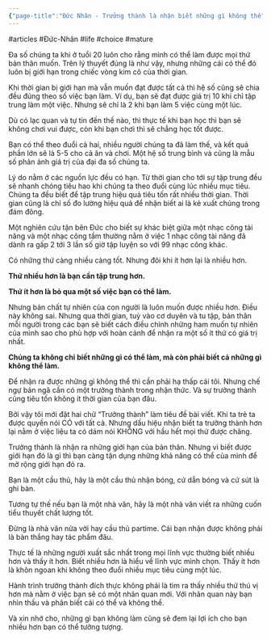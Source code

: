 ```yaml
---
{"page-title":"Đức Nhân - Trưởng thành là nhận biết những gì không thể","url":"https://www.facebook.com/ducnhan89/posts/pfbid0uTTikUDCeKAHf73yFhma6oaXiCFXkJM9FPFYsMVwWmB4hQmsQLdEHR3CFTT69JPJl","telegraph_page_url":"https://telegra.ph/Đức-Nhân---Trưởng-thành-là-nhận-biết-những-gì-không-thể-08-09","telegraph_page_path":"Đức-Nhân---Trưởng-thành-là-nhận-biết-những-gì-không-thể-08-09","dg-publish":true,"permalink":"/2-reading/articals/tran-duc-nhan/khac/truong-thanh-la-nhan-biet-nhung-gi-khong-the/","dgPassFrontmatter":true}
---
```


#articles #Đức-Nhân #life #choice #mature

Đa số chúng ta khi ở tuổi 20 luôn cho rằng mình có thể làm được mọi thứ bản thân muốn. Trên lý thuyết đúng là như vậy, nhưng những cái có thể đó luôn bị giới hạn trong chiếc vòng kim cô của thời gian.

Khi thời gian bị giới hạn mà vẫn muốn đạt được tất cả thì hệ số cũng sẽ chia đều đúng theo số việc bạn làm. Ví dụ, bạn sẽ đạt được giá trị 10 khi chỉ tập trung làm một việc. Nhưng sẽ chỉ là 2 khi bạn làm 5 việc cùng một lúc.

Dù có lạc quan và tự tin đến thế nào, thì thực tế khi bạn học thì bạn sẽ không chơi vui được, còn khi bạn chơi thì sẽ chẳng học tốt được.

Bạn có thể theo đuổi cả hai, nhiều người chúng ta đã làm thế, và kết quả phần lớn sẽ là 5-5 cho cả ăn và chơi. Một hệ số trung bình và cũng là mẫu số phản ảnh giá trị của đại đa số chúng ta.

Lý do nằm ở các nguồn lực đều có hạn. Từ thời gian cho tới sự tập trung đều sẽ nhanh chóng tiêu hao khi chúng ta theo đuổi cùng lúc nhiều mục tiêu. Chúng ta đều biết để tập trung hiệu quả tiêu tốn rất nhiều thời gian. Thời gian cũng là chỉ số đo lường hiệu quả để nhận biết ai là kẻ xuất chúng trong đám đông.

Một nghiên cứu tận bên Đức cho biết sự khác biệt giữa một nhạc công tài năng và một nhạc công tầm thường nằm ở việc 1 nhạc công tài năng đã dành ra gấp 2 tới 3 lần số giờ tập luyện so với 99 nhạc công khác.

Có những thứ càng nhiều càng tốt. Nhưng đôi khi ít hơn lại là nhiều hơn.

**Thứ nhiều hơn là bạn cần tập trung hơn.**

**Thứ ít hơn là bỏ qua một số việc bạn có thể làm.**

Nhưng bản chất tự nhiên của con người là luôn muốn được nhiều hơn. Điều này không sai. Nhưng qua thời gian, tuỳ vào cơ duyên và tu tập, bản thân mỗi người trong các bạn sẽ biết cách điều chỉnh những ham muốn tự nhiên của mình sao cho phù hợp với hoàn cảnh để nhận ra một số ít thứ có giá trị nhất.

**Chúng ta không chỉ biết những gì có thể làm, mà còn phải biết cả những gì không thể làm.**

Để nhận ra được những gì không thể thì cần phải hạ thấp cái tôi. Nhưng chế ngự bản ngã cần có một trưởng thành trong nhận thức. Và sự trưởng thành cũng tiêu tốn không ít thời gian của bạn đâu.

Bởi vậy tôi mới đặt hai chữ “Trưởng thành” làm tiêu đề bài viết. Khi ta trẻ ta được quyền nói CÓ với tất cả. Nhưng dấu hiệu nhận biết ta trưởng thành hơn lại nằm ở việc liệu ta có dám nói KHÔNG với hầu hết mọi thứ được chăng.

Trưởng thành là nhận ra những giới hạn của bản thân. Nhưng vì biết được giới hạn đó là gì thì bạn càng tận dụng những khả năng có thể của mình để mở rộng giới hạn đó ra.

Bạn là một cầu thủ, hãy là một cầu thủ nhận bóng, cứ dẫn bóng và cứ sút là ghi bàn.

Tương tự thế nếu bạn là một nhà văn, hãy là một nhà văn viết ra những cuốn tiểu thuyết chất lượng tốt.

Đừng là nhà văn nửa vời hay cầu thủ partime. Cái bạn nhận được không phải là bàn thắng hay tác phẩm đâu.

Thực tế là những người xuất sắc nhất trong mọi lĩnh vực thường biết nhiều hơn và thấy ít hơn. Biết nhiều hơn là hiểu về lĩnh vực mình chọn. Thấy ít hơn là khôn ngoan khi không theo đuổi nhiều mục tiêu cùng một lúc.

Hành trình trưởng thành đích thực không phải là tìm ra thấy nhiều thứ thú vị hơn mà nằm ở việc bạn sẽ có một nhãn quan mới. Với nhãn quan này bạn nhìn thấu và phân biết cái có thể và không thể.

Và xin nhớ cho, những gì bạn không làm cũng sẽ đem lại lợi ích cho bạn nhiều hơn bạn có thể tưởng tượng.